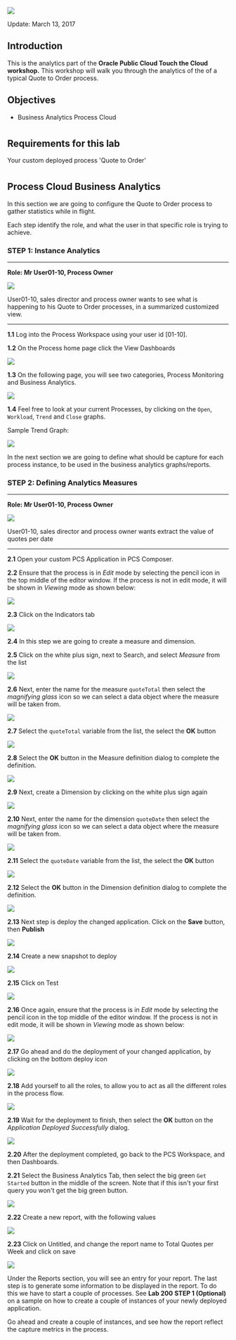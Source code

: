 ![](images/300/HeaderImage.png)  

Update: March 13, 2017

## Introduction

This is the analytics part of the  **Oracle Public Cloud Touch the Cloud workshop.** This workshop will walk you through the analytics of the  of a typical Quote to Order process.

## Objectives

- Business Analytics Process Cloud

# 

## Requirements for this lab

Your custom deployed process 'Quote to Order' 

# 

## Process Cloud Business Analytics

In this section we are going to configure the Quote to Order process to gather statistics while in flight.

Each step identify the role, and what the user in that specific role is trying to achieve. 

### **STEP 1**: Instance Analytics

---

**Role: Mr User01-10, Process Owner**

![](images/personas/roger_frezia_sales_director.png)

  User01-10, sales director and process owner wants to see what is happening to his Quote to Order processes, in a summarized customized view. 
  
---

**1.1** Log into the Process Workspace using your user id [01-10].

**1.2** On the Process home page click the View Dashboards

![](images/400/Picture1.png)

**1.3** On the following page, you will see two categories, Process Monitoring and Business Analytics.

![](images/400/Picture2.png)

**1.4** Feel free to look at your current Processes, by clicking on the `Open`, `Workload`, `Trend` and `Close` graphs.

Sample Trend Graph:

![](images/400/Picture3.png)

In the next section we are going to define what should be capture for each process instance, to be used in the business analytics graphs/reports.

### **STEP 2**: Defining Analytics Measures

---

**Role: Mr User01-10, Process Owner**

![](images/personas/roger_frezia_sales_director.png)

  User01-10, sales director and process owner wants extract the value of quotes per date

---

**2.1** Open your custom PCS Application in PCS Composer. 

**2.2** Ensure that the process is in *Edit* mode by selecting the pencil icon in the top middle of the editor window.  If the process is not in edit mode, it will be shown in *Viewing* mode as shown below:

![](images/300/image070.png)

**2.3** Click on the Indicators tab

![](images/400/Picture4.png)

**2.4** In this step we are going to create a measure and dimension.

**2.5** Click on the white plus sign, next to Search, and select _Measure_ from the list

![](images/400/Picture5.png)

**2.6** Next, enter the name for the measure `quoteTotal` then select the _magnifying glass_ icon so we can select a data object where the measure will be taken from.

![](images/400/Picture6.png)

**2.7** Select the `quoteTotal` variable from the list, the select the **OK** button

![](images/400/Picture6a.png)

**2.8** Select the **OK** button in the Measure definition dialog to complete the definition.

![](images/400/Picture6b.png)

**2.9** Next, create a Dimension by clicking on the white plus sign again

![](images/400/Picture7.png)

**2.10** Next, enter the name for the dimension `quoteDate` then select the _magnifying glass_ icon so we can select a data object where the measure will be taken from.

![](images/400/Picture7a.png)

**2.11** Select the `quoteDate` variable from the list, the select the **OK** button

![](images/400/Picture7b.png)

**2.12** Select the **OK** button in the Dimension definition dialog to complete the definition.

![](images/400/Picture7c.png)

**2.13** Next step is deploy the changed application. Click on the **Save** button, then **Publish**

![](images/400/Picture8.png)

**2.14** Create a new snapshot to deploy

![](images/400/Picture9.png)

**2.15** Click on Test

![](images/400/Picture10.png)

**2.16** Once again, ensure that the process is in *Edit* mode by selecting the pencil icon in the top middle of the editor window.  If the process is not in edit mode, it will be shown in *Viewing* mode as shown below:

![](images/400/Picture16.png)

**2.17** Go ahead and do the deployment of your changed application, by clicking on the bottom deploy icon

![](images/400/Picture11.png)

**2.18** Add yourself to all the roles, to allow you to act as all the different roles in the process flow.

![](images/400/Picture12.png)

**2.19** Wait for the deployment to finish, then select the **OK** button on the _Application Deployed Successfully_ dialog.

![](images/400/Picture13.png)

**2.20** After the deployment completed, go back to the PCS Workspace, and then Dashboards. 

**2.21** Select the Business Analytics Tab, then select the big green `Get Started` button in the middle of the screen.  Note that if this isn't your first query you won't get the big green button.

![](images/400/Picture17.png)

**2.22** Create a new report, with the following values

![](images/400/Picture14.png)

**2.23** Click on Untitled, and change the report name to Total Quotes per Week and click on save

![](images/400/Picture15.png)

  Under the Reports section, you will see an entry for your report. The last step is to generate some information to be displayed in the report. To do this we have to start a couple of processes. See **Lab 200** **STEP 1 (Optional)** on a sample on how to create a couple of instances of your newly deployed application.

  Go ahead and create a couple of instances, and see how the report reflect the capture metrics in the process.







